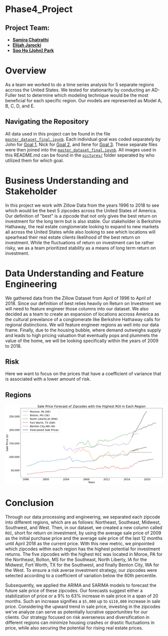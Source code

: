 # Phase4_Project
## Project Team:
 - [**Samira Chatrathi**](https://github.com/sgchatrathi)
 - [**Elijah Jarocki**](https://github.com/ejarocki)
 - [**Soo Ho (John) Park**](https://github.com/soohojp)


# Overview
As a team we worked to do a time series analysis for 5 separate regions accross the United States. We tested for stationarity by conducting an AD-Fuller test to determine which modeling technique would be the most beneficial for each specific region. Our models are represented as Model A, B, C, D, and E.

## Navigating the Repository
All data used in this project can be found in the file [`master_dataset_final.ipynb`](https://github.com/soohojp/Phase-1-Project-Best-Team-/blob/main/master_dataset.ipynb).
Each individual goal was coded separately by John for [Goal 1](https://github.com/soohojp/Phase-1-Project-Best-Team-/blob/main/Untitled%20copy.ipynb), Nick for [Goal 2](https://github.com/soohojp/Phase-1-Project-Best-Team-/blob/main/goal_2_nick_w.ipynb), and Ilene for [Goal 3](https://github.com/soohojp/Phase-1-Project-Best-Team-/blob/main/Data%20set%20cleaning%20-%20ilene.ipynb). These separate files were then joined into the [`master_dataset_final.ipynb`](https://github.com/soohojp/Phase-1-Project-Best-Team-/blob/main/master_dataset.ipynb). All images used in this README.md can be found in the [`pictures/`](https://github.com/soohojp/Phase-1-Project-Best-Team-/tree/main/pictures) folder seperated by who utilized them for which goal.

# Business Understanding and Stakeholder

In this project we work with Zillow Data from the years 1996 to 2018 to see which would be the best 5 zipcodes across the United States of America. Our definition of "best" is a zipcode that not only gives the best return on investment for the long term but is also stable. Our stakeholder is Berkshire Hathaway, the real estate conglomerate looking to expand to new markets all across the United States while also looking to see which locations will spearhead their real estate clients likelihood of the best return on investment. While the fluctuations of return on investment can be rather risky, we as a team prioritized stability as a means of long term return on investment.

# Data Understanding and Feature Engineering

We gathered data from the Zillow Dataset from April of 1996 to April of 2018. Since our definition of best relies heavily on Return on Investment we will need to feature engineer those columns into our dataset. We also decided as a team to create an expansion of locations accross America as the cultural prevelance of a conglomerate like Berkshire Hathaway calls for regional distinctions. We will feature engineer regions as well into our data frame. Finally, due to the housing bubble, where demand outweighs supply and leads to high pricing valuation that eventually pops and plummets the value of the home, we will be looking specifically within the years of 2009 to 2018.  

## Risk
Here we want to focus on the prices that have a coefficient of variance that is associated with a lower amount of risk.

## Regions


![All_forecast](time-series/photos/all_forecasts.png)

# Conclusion
Through our data processing and engineering, we separated each zipcode into different regions, which are as follows: Northeast, Southeast, Midwest, Southwest, and West. Then, in our dataset, we created a new column called `ROI`, short for return on investment, by using the average sale price of 2009 as the initial purchase price and the average sale price of the last 12 months until April 2018 as the current price. With this new metric, we pinpointed which zipcodes within each region has the highest potential for investment returns. The five zipcodes with the highest `ROI` was located in Moroe, PA for the Northeast, Bolton, MS for the Southeast, North Liberty, IA for the Midwest, Fort Worth, TX for the Southwest, and finally Benton City, WA for the West. To ensure a risk averse investment strategy, our zipcodes were selected according to a coefficient of variation below the 60th percentile.

Subsequently, we applied the ARIMA and SARIMA models to forecast the future sale price of these zipcodes. Our forecasts suggest either a stabilization of price or a 9% to 63% increase in sale price in a span of 20 months. Such an increase signifies a `$5,000` up to `$110,000` increase in sale price. Considering the upward trend in sale price, investing in the zipcodes we’ve analyze can serve as potentially lucrative opportunities for our clients. Our strategy focused on risk averseness and diversification in different regions can minimize housing crashes or drastic fluctuations in price, while also securing the potential for rising real estate prices.
